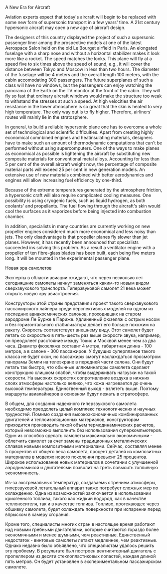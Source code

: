 A New Era for Aircraft 

Aviation experts expect that today's aircraft will begin to be replaced with some new form of supersonic transport in a few years' time. A 21st century hypersonic aircraft may open a new age of aircraft design.

The designers of this country displayed the project of such a supersonic passenger liner among the prospective models at one of the latest Aerospace Salon held on the old Le Bourget airfield in Paris. An elongated fuselage with a sharp nose and without a horizontal stabilizer makes it look more like a rocket. The speed matches the looks. This plane will fly at a speed five to six times above the speed of sound, e.g., it will cover the distance between Tokyo and Moscow in less than two hours. The diameter of the fuselage will be 4 meters and the overall length 100 meters, with the cabin accomodating 300 passengers. The future superplanes of such a class will have no windows, but the passengers can enjoy watching the panorama of the Earth on the TV monitor at the front of the cabin. They will fly so fast that ordinary aircraft windows would make the structure too weak to withstand the stresses at such a speed. At high velocities the air resistance in the lower atmosphere is so great that the skin is heated to very high temperature. The only way out is to fly higher. Therefore, airliners' routes will mainly lie in the stratosphere. 

In general, to build a reliable hypersonic plane one has to overcome a whole set of technological and scientific difficulties. Apart from creating highly economical comnbined engines and heatinsulating materials, designers have to make such an amount of thermodynamic computations that can't be performed without using supercomputers. One of the ways to make planes as economical as possible is lightening the aircraft by substituting new composite materials for conventional metal alloys. Accounting for less than 5 per cent of the overall aircraft weight now, the percentage of composite material parts will exceed 25 per cent in new generation models. An extensive use of new materials combined with better aerodynamics and engines will allow increasing fuel efficiency by one-third. 

Because of the extreme temperatures generated by the atmosphere friction, a hypersonic craft will also require complicated cooling measures. One possibility is using cryogenic fuels, such as liquid hydrogen, as both coolants' and propellants. The fuel flowing through the aircraft's skin would cool the surfaces as it vaporizes before being injected into combustion chamber. 

In addition, specialists in many countries are currently working on new propeller engines considered much more economical and less noisy than jets. The only disadvantage is that propeller planes fly slower than jet planes. However, it has recently been announced that specialists succeeded ins solving this problem. As a result a ventilator engine with a propeller of ten fibre-glass blades has been built, each being five meters long. It will be mounted in the experimental passenger plane.

Новая эра самолетов

Эксперты в области авиации ожидают, что через несколько лет сегодняшние самолеты начнут заменяться каким-то новым видом сверхзвукового транспорта. Гиперзвуковой самолет 21 века может открыть новую эру авиастроения.

Конструкторы этой страны представили проект такого сверхзвукового пассажирского лайнера среди перспективных моделей на одном из последних авиакосмических салонов, проходивших на старом аэродроме Ле Бурже в Париже. Удлиненный фюзеляж с острым носом и без горизонтального стабилизатора делает его больше похожим на ракету. Скорость соответствует внешнему виду. Этот самолет будет летать со скоростью в пять-шесть раз выше скорости звука, например, он преодолеет расстояние между Токио и Москвой менее чем за два часа. Диаметр фюзеляжа составит 4 метра, габаритная длина - 100 метров, а в салоне - 300 пассажиров. У будущих суперпланов такого класса не будет окон, но пассажиры смогут наслаждаться просмотром панорамы Земли на телеэкране в передней части салона. Они будут летать так быстро, что обычные иллюминаторы самолета сделают конструкцию слишком слабой, чтобы выдерживать нагрузки на такой скорости. На высоких скоростях сопротивление воздуха в нижних слоях атмосферы настолько велико, что кожа нагревается до очень высокой температуры. Единственный выход - взлететь выше. Поэтому маршруты авиалайнеров в основном будут лежать в стратосфере.

В общем, для создания надежного гиперзвукового самолета необходимо преодолеть целый комплекс технологических и научных трудностей. Помимо создания высокоэкономичных комбинированных двигателей и теплоизоляционных материалов, конструкторам приходится производить такой объем термодинамических расчетов, который невозможно выполнить без использования суперкомпьютеров. Один из способов сделать самолеты максимально экономичными - облегчить самолет за счет замены традиционных металлических сплавов новыми композитными материалами. Сейчас, составляя менее 5 процентов от общего веса самолета, процент деталей из композитных материалов в моделях нового поколения превысит 25 процентов. Широкое использование новых материалов в сочетании с улучшенной аэродинамикой и двигателями позволит на треть повысить топливную экономичность.

Из-за экстремальных температур, создаваемых трением атмосферы, гиперзвуковой летательный аппарат также потребует сложных мер по охлаждению. Одна из возможностей заключается в использовании криогенного топлива, такого как жидкий водород, как в качестве теплоносителя, так и в качестве топлива. Топливо, протекающее через обшивку самолета, будет охлаждать поверхности при испарении перед впрыском в камеру сгорания.

Кроме того, специалисты многих стран в настоящее время работают над новыми гребными двигателями, которые считаются гораздо более экономичными и менее шумными, чем реактивные. Единственный недостаток - винтовые самолеты летают медленнее, чем реактивные. Однако недавно было объявлено, что специалистам удалось решить эту проблему. В результате был построен вентиляторный двигатель с пропеллером из десяти стеклопластиковых лопастей, каждая длиной пять метров. Он будет установлен в экспериментальном пассажирском самолете. 